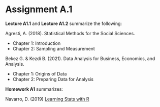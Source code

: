 # Assignment A.1

**Lecture A1.1** and **Lecture A1.2** summarize the following:&#x20;

Agresti, A. (2018). Statistical Methods for the Social Sciences.

* Chapter 1: Introduction
* Chapter 2: Sampling and Measurement

Bekez G. & Kezdi B. (2021). Data Analysis for Business, Economics, and Analysis. &#x20;

* Chapter 1: Origins of Data
* Chapter 2: Preparing Data for Analysis

**Homework A1** summarizes:

Navarro, D. (2019) [Learning Stats with R](https://learningstatisticswithr.com/book/)
